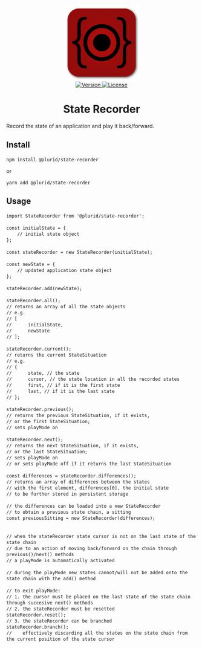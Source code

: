 <p align="center">
    <img src="https://raw.githubusercontent.com/plurid/state-recorder/master/about/identity/state-recorder-logo.png" height="200px">
    <br />
    <a target="_blank" href="https://www.npmjs.com/package/@plurid/state-recorder">
        <img src="https://img.shields.io/npm/v/@plurid/state-recorder.svg?logo=npm&colorB=940c0c&style=for-the-badge" alt="Version">
    </a>
    <a href="https://github.com/plurid/state-recorder/blob/master/LICENSE">
        <img src="https://img.shields.io/badge/license-MIT-blue.svg?colorB=940c0c&style=for-the-badge" alt="License">
    </a>
</p>



<h1 align="center">
    State Recorder
</h1>


Record the state of an application and play it back/forward.


## Install

    npm install @plurid/state-recorder

or

    yarn add @plurid/state-recorder


## Usage

    import StateRecorder from '@plurid/state-recorder';

    const initialState = {
        // initial state object
    };

    const stateRecorder = new StateRecorder(initialState);

    const newState = {
        // updated application state object
    };

    stateRecorder.add(newState);

    stateRecorder.all();
    // returns an array of all the state objects
    // e.g.
    // [
    //      initialState,
    //      newState
    // ];

    stateRecorder.current();
    // returns the current StateSituation
    // e.g.
    // {
    //      state, // the state
    //      cursor, // the state location in all the recorded states
    //      first, // if it is the first state
    //      last, // if it is the last state
    // };

    stateRecorder.previous();
    // returns the previous StateSituation, if it exists,
    // or the first StateSituation;
    // sets playMode on

    stateRecorder.next();
    // returns the next StateSituation, if it exists,
    // or the last StateSituation;
    // sets playMode on
    // or sets playMode off if it returns the last StateSituation

    const differences = stateRecorder.differences();
    // returns an array of differences between the states
    // with the first element, differences[0], the initial state
    // to be further stored in persistent storage

    // the differences can be loaded into a new StateRecorder
    // to obtain a previous state chain, a sitting
    const previousSitting = new StateRecorder(differences);


    // when the stateRecorder state cursor is not on the last state of the state chain
    // due to an action of moving back/forward on the chain through previous()/next() methods
    // a playMode is automatically activated

    // during the playMode new states cannot/will not be added onto the state chain with the add() method

    // to exit playMode:
    // 1. the cursor must be placed on the last state of the state chain through succesive next() methods
    // 2. the stateRecorder must be resetted
    stateRecorder.reset();
    // 3. the stateRecorder can be branched
    stateRecorder.branch();
    //    effectively discarding all the states on the state chain from the current position of the state cursor
